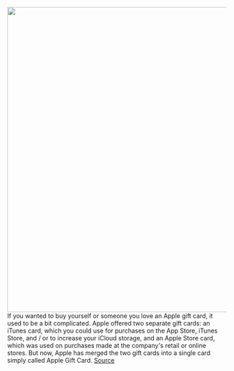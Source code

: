 <img src='https://cdn.vox-cdn.com/thumbor/0PzyLbOh7v_OStc5IIDSl08RzBE=/0x0:2086x1392/1200x800/filters:focal(877x530:1209x862)/cdn.vox-cdn.com/uploads/chorus_image/image/67138387/Screen_Shot_2020_07_31_at_9.57.29_AM.0.png' width='700px' /><br/>
If you wanted to buy yourself or someone you love an Apple gift card, it used to be a bit complicated. Apple offered two separate gift cards: an iTunes card, which you could use for purchases on the App Store, iTunes Store, and / or to increase your iCloud storage, and an Apple Store card, which was used on purchases made at the company's retail or online stores. But now, Apple has merged the two gift cards into a single card simply called Apple Gift Card.
<a href='https://www.theverge.com/2020/7/31/21349447/apple-universal-gift-card-everything-app-store-itunes-icloud'> Source <a/>